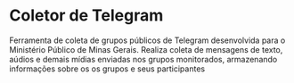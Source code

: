 # Coletor de Telegram

Ferramenta de coleta de grupos públicos de Telegram desenvolvida para o Ministério Público de Minas Gerais. Realiza coleta de mensagens de texto, aúdios e demais mídias enviadas nos grupos monitorados, armazenando informações sobre os os grupos e seus participantes